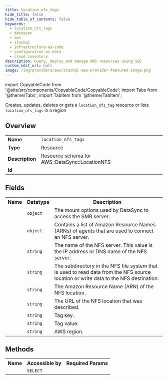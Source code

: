 ```yaml
---
title: location_nfs_tags
hide_title: false
hide_table_of_contents: false
keywords:
  - location_nfs_tags
  - datasync
  - aws
  - stackql
  - infrastructure-as-code
  - configuration-as-data
  - cloud inventory
description: Query, deploy and manage AWS resources using SQL
custom_edit_url: null
image: /img/providers/aws/stackql-aws-provider-featured-image.png
---
```


import CopyableCode from '@site/src/components/CopyableCode/CopyableCode';
import Tabs from '@theme/Tabs';
import TabItem from '@theme/TabItem';

Creates, updates, deletes or gets a <code>location_nfs_tag</code> resource or lists <code>location_nfs_tags</code> in a region

## Overview
<table><tbody>
<tr><td><b>Name</b></td><td><code>location_nfs_tags</code></td></tr>
<tr><td><b>Type</b></td><td>Resource</td></tr>
<tr><td><b>Description</b></td><td>Resource schema for AWS::DataSync::LocationNFS</td></tr>
<tr><td><b>Id</b></td><td><CopyableCode code="aws.datasync.location_nfs_tags" /></td></tr>
</tbody></table>

## Fields
<table><tbody><tr><th>Name</th><th>Datatype</th><th>Description</th></tr><tr><td><CopyableCode code="mount_options" /></td><td><code>object</code></td><td>The mount options used by DataSync to access the SMB server.</td></tr>
<tr><td><CopyableCode code="on_prem_config" /></td><td><code>object</code></td><td>Contains a list of Amazon Resource Names (ARNs) of agents that are used to connect an NFS server.</td></tr>
<tr><td><CopyableCode code="server_hostname" /></td><td><code>string</code></td><td>The name of the NFS server. This value is the IP address or DNS name of the NFS server.</td></tr>
<tr><td><CopyableCode code="subdirectory" /></td><td><code>string</code></td><td>The subdirectory in the NFS file system that is used to read data from the NFS source location or write data to the NFS destination.</td></tr>
<tr><td><CopyableCode code="location_arn" /></td><td><code>string</code></td><td>The Amazon Resource Name (ARN) of the NFS location.</td></tr>
<tr><td><CopyableCode code="location_uri" /></td><td><code>string</code></td><td>The URL of the NFS location that was described.</td></tr>
<tr><td><CopyableCode code="tag_key" /></td><td><code>string</code></td><td>Tag key.</td></tr>
<tr><td><CopyableCode code="tag_value" /></td><td><code>string</code></td><td>Tag value.</td></tr>
<tr><td><CopyableCode code="region" /></td><td><code>string</code></td><td>AWS region.</td></tr>
</tbody></table>

## Methods

<table><tbody>
  <tr>
    <th>Name</th>
    <th>Accessible by</th>
    <th>Required Params</th>
  </tr>
  <tr>
    <td><CopyableCode code="view" /></td>
    <td><code>SELECT</code></td>
    <td><CopyableCode code="region" /></td>
  </tr>
</tbody></table>








